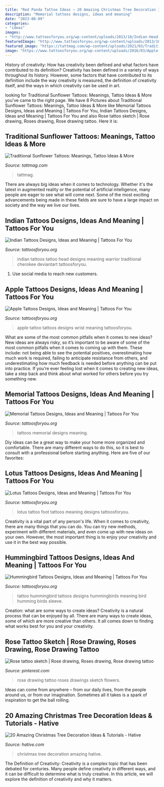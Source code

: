 ```yaml
---
title: "Red Panda Tattoo Ideas ~ 20 Amazing Christmas Tree Decoration Ideas &amp; Tutorials"
description: "Memorial tattoos designs, ideas and meaning"
date: "2023-08-09"
categories:
- "ideas"
images:
- "http://www.tattoosforyou.org/wp-content/uploads/2013/10/Indian-Head-Tattoos-682x1024.jpg"
featuredImage: "http://www.tattoosforyou.org/wp-content/uploads/2013/10/Indian-Head-Tattoos-682x1024.jpg"
featured_image: "https://tattmag.com/wp-content/uploads/2021/03/Traditional-Sunflower-Tattoo-13-601x1024.jpg"
image: "https://www.tattoosforyou.org/wp-content/uploads/2016/03/Apple-Tattoo-on-Wrist.jpg"
---
```



History of creativity: How has creativity been defined and what factors have contributed to its definition?
Creativity has been defined in a variety of ways throughout its history. However, some factors that have contributed to its definition include the way creativity is measured, the definition of creativity itself, and the ways in which creativity can be used in art.

	

		
looking for Traditional Sunflower Tattoos: Meanings, Tattoo Ideas &amp; More you've came to the right page. We have 8 Pictures about Traditional Sunflower Tattoos: Meanings, Tattoo Ideas &amp; More like Memorial Tattoos Designs, Ideas and Meaning | Tattoos For You, Indian Tattoos Designs, Ideas and Meaning | Tattoos For You and also Rose tattoo sketch | Rose drawing, Roses drawing, Rose drawing tattoo. Here it is:
		
    
## Traditional Sunflower Tattoos: Meanings, Tattoo Ideas &amp; More

<img loading=lazy src="https://tattmag.com/wp-content/uploads/2021/03/Traditional-Sunflower-Tattoo-13-601x1024.jpg" onerror="this.onerror=null;this.src='https://tse2.mm.bing.net/th?id=OIP.Nq-ezym-HCfUFSI8jIKlGQHaMn&amp;pid=15.1';" alt="Traditional Sunflower Tattoos: Meanings, Tattoo Ideas &amp; More">

_Source: tattmag.com_

>tattmag. 

	

There are always big ideas when it comes to technology. Whether it's the latest in augmented reality or the potential of artificial intelligence, many people are eager to see what will come next. Some of the most exciting advancements being made in these fields are sure to have a large impact on society and the way we live our lives.

    
## Indian Tattoos Designs, Ideas And Meaning | Tattoos For You

<img loading=lazy src="http://www.tattoosforyou.org/wp-content/uploads/2013/10/Indian-Head-Tattoos-682x1024.jpg" onerror="this.onerror=null;this.src='https://tse3.mm.bing.net/th?id=OIP.7MLhF_m5Af_15V358lS1IAHaLH&amp;pid=15.1';" alt="Indian Tattoos Designs, Ideas and Meaning | Tattoos For You">

_Source: tattoosforyou.org_

>indian tattoos tattoo head designs meaning warrior traditional cherokee deviantart tattoosforyou. 

	

1. Use social media to reach new customers.

    
## Apple Tattoos Designs, Ideas And Meaning | Tattoos For You

<img loading=lazy src="https://www.tattoosforyou.org/wp-content/uploads/2016/03/Apple-Tattoo-on-Wrist.jpg" onerror="this.onerror=null;this.src='https://tse1.mm.bing.net/th?id=OIP.FJWIbU84IgUePQBQYyaajwHaJ4&amp;pid=15.1';" alt="Apple Tattoos Designs, Ideas and Meaning | Tattoos For You">

_Source: tattoosforyou.org_

>apple tattoo tattoos designs wrist meaning tattoosforyou. 

	

What are some of the most common pitfalls when it comes to new ideas?
New ideas are always risky, so it’s important to be aware of some of the most common pitfalls when it comes to coming up with them. These include: not being able to see the potential positives, overestimating how much work is required, failing to anticipate resistance from others, and underestimating how much feedback is needed before anything can be put into practice. If you’re ever feeling lost when it comes to creating new ideas, take a step back and think about what worked for others before you try something new.

    
## Memorial Tattoos Designs, Ideas And Meaning | Tattoos For You

<img loading=lazy src="http://www.tattoosforyou.org/wp-content/uploads/2013/09/Memorial-Tattoos.jpg" onerror="this.onerror=null;this.src='https://tse4.mm.bing.net/th?id=OIP.M5768nEN7LkFaL6kSUQG8AHaFj&amp;pid=15.1';" alt="Memorial Tattoos Designs, Ideas and Meaning | Tattoos For You">

_Source: tattoosforyou.org_

>tattoos memorial designs meaning. 

	

Diy ideas can be a great way to make your home more organized and comfortable. There are many different ways to do this, so it is best to consult with a professional before starting anything. Here are five of our favorites: 

    
## Lotus Tattoos Designs, Ideas And Meaning | Tattoos For You

<img loading=lazy src="http://www.tattoosforyou.org/wp-content/uploads/2013/09/Lotus-Foot-Tattoo.jpg" onerror="this.onerror=null;this.src='https://tse2.mm.bing.net/th?id=OIP.X_ORY0QPpAdg0nUulgjBLwHaLI&amp;pid=15.1';" alt="Lotus Tattoos Designs, Ideas and Meaning | Tattoos For You">

_Source: tattoosforyou.org_

>lotus tattoo foot tattoos meaning designs tattoosforyou. 

	

Creativity is a vital part of any person's life. When it comes to creativity, there are many things that you can do. You can try new methods, experiment with different materials, and even come up with new ideas on your own. However, the most important thing is to enjoy your creativity and use it in the best way possible.

    
## Hummingbird Tattoos Designs, Ideas And Meaning | Tattoos For You

<img loading=lazy src="http://www.tattoosforyou.org/wp-content/uploads/2013/09/Hummingbirds-Tattoo-768x1024.jpg" onerror="this.onerror=null;this.src='https://tse4.mm.bing.net/th?id=OIP.ibgnvKZOpEhjALFdHakTvgHaJ4&amp;pid=15.1';" alt="Hummingbird Tattoos Designs, Ideas and Meaning | Tattoos For You">

_Source: tattoosforyou.org_

>tattoo hummingbird tattoos designs hummingbirds meaning bird humming birds sleeve. 

	

Creation: what are some ways to create ideas?
Creativity is a natural process that can be enjoyed by all. There are many ways to create ideas, some of which are more creative than others. It all comes down to finding what works best for you and your creativity.

    
## Rose Tattoo Sketch | Rose Drawing, Roses Drawing, Rose Drawing Tattoo

<img loading=lazy src="https://i.pinimg.com/736x/d9/39/d8/d939d82deec674d53aa4c8d16774d572--rose-drawings-drawing-flowers.jpg" onerror="this.onerror=null;this.src='https://tse2.mm.bing.net/th?id=OIP.EAG29uFXgvhMkhNcc5qWJwHaJ6&amp;pid=15.1';" alt="Rose tattoo sketch | Rose drawing, Roses drawing, Rose drawing tattoo">

_Source: pinterest.com_

>rose drawing tattoo roses drawings sketch flowers. 

	

Ideas can come from anywhere – from our daily lives, from the people around us, or from our imagination. Sometimes all it takes is a spark of inspiration to get the ball rolling.

    
## 20 Amazing Christmas Tree Decoration Ideas &amp; Tutorials - Hative

<img loading=lazy src="https://hative.com/wp-content/uploads/2015/11/2-christmas-tree-decoration-ideas.jpg" onerror="this.onerror=null;this.src='https://tse4.mm.bing.net/th?id=OIP.ntQRFlV7ULBrYvdfz9HmXgHaJ6&amp;pid=15.1';" alt="20 Amazing Christmas Tree Decoration Ideas &amp; Tutorials - Hative">

_Source: hative.com_

>christmas tree decoration amazing hative. 

	

The Definition of Creativity:
Creativity is a complex topic that has been debated for centuries. Many people define creativity in different ways, and it can be difficult to determine what is truly creative. In this article, we will explore the definition of creativity and why it matters.

